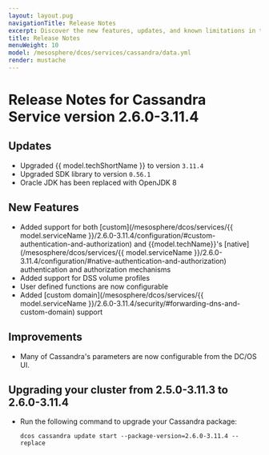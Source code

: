 ```yaml
---
layout: layout.pug
navigationTitle: Release Notes  
excerpt: Discover the new features, updates, and known limitations in this release of the Cassandra Service
title: Release Notes 
menuWeight: 10
model: /mesosphere/dcos/services/cassandra/data.yml
render: mustache
---
```

# Release Notes for Cassandra Service version 2.6.0-3.11.4

## Updates

- Upgraded {{ model.techShortName }} to version `3.11.4`
- Upgraded SDK library to version `0.56.1`
- Oracle JDK has been replaced with OpenJDK 8

## New Features

- Added support for both [custom](/mesosphere/dcos/services/{{ model.serviceName }}/2.6.0-3.11.4/configuration/#custom-authentication-and-authorization) and {{model.techName}}'s [native](/mesosphere/dcos/services/{{ model.serviceName }}/2.6.0-3.11.4/configuration/#native-authentication-and-authorization) authentication and authorization mechanisms 
- Added support for DSS volume profiles 
- User defined functions are now configurable
- Added [custom domain](/mesosphere/dcos/services/{{ model.serviceName }}/2.6.0-3.11.4/security/#forwarding-dns-and-custom-domain) support

## Improvements

- Many of Cassandra's parameters are now configurable from the DC/OS UI.

## Upgrading your cluster from 2.5.0-3.11.3 to 2.6.0-3.11.4

- Run the following command to upgrade your Cassandra package: 
  ```
  dcos cassandra update start --package-version=2.6.0-3.11.4 --replace
  ```
<!-- 
# Release Notes for Cassandra Service version 2.5.0-3.11.3

## Upgrades

- Upgrade {{ model.techShortName }} to version `3.11.3`
- Upgraded SDK library to version `0.55.2`

## New Features

- Readiness-check `interval`, `timeout`, and `delay` are now configurable properties 
- The number of open file descriptors (`RLIMIT_NOFILE`) is now a configurable property 

## Improvements

- Service names are now validated with a regex
 -->
<!-- 
# Version 2.4.0-3.0.16

## Bug Fixes

- Fix a bug where an out of date configuration ID would be selected when restarting or replacing pods. This could lead to configuration updates being reverted to the values with which the service was initially deployed. ([#2694](https://github.com/mesosphere/dcos-commons/pull/2694))

## Updates

- Upgrade JRE to 1.8u192 to address CVEs
 -->
<!-- # Version 2.3.0-3.0.16

## New Features

- It is now possible to configure {{ model.TechShortName }}'s `disk_failure_policy` through the `cassandra.disk_failure_policy` service configuration. In previous versions this is hard-coded to `stop`. ([#2515](https://github.com/mesosphere/dcos-commons/pull/2515))
- All frameworks ({{ model.TechShortName }} included) now isolate their `/tmp` task directories by making them Mesos [`SANDBOX_PATH` volume sources](https://github.com/apache/mesos/blob/master/docs/container-volume.md#sandbox_path-volume-source). ([#2467](https://github.com/mesosphere/dcos-commons/pull/2467) and [#2486](https://github.com/mesosphere/dcos-commons/pull/2486))

## Bug Fixes

- Upgrading {{ model.TechShortName }} with non-default `service.rack` values has been fixed. ([#2553](https://github.com/mesosphere/dcos-commons/pull/2553))

## Improvements

- The SDK tests now validate missing values for `svc.yml` Mustache variables. ([#2527](https://github.com/mesosphere/dcos-commons/pull/2527))

# Version 2.2.0-3.0.16

## New Features
- Support for deploying the service in a remote region.

# Version 2.1.0-3.0.16

## New Features

- The {{ model.TechShortName }} tasks no longer run inside a Docker container. This removes the requirement that the service must be run as root on CentOS based distributions.
- Support for the automated provisioning of TLS artifacts to secure {{ model.TechShortName }} communication.
- Automatic configuration of the system tables on initial deployment.
- Support for `Zone` placement constraints in DC/OS 1.11.
- Ability to pause a service pod for debugging and recovery purposes.

## Updates
- Major improvements to the stability and performance of service orchestration.
- The service now uses {{ model.TechShortName }} v3.0.16.
- Upgrade JRE to 1.8u162.
- The service now uses the Mesos V1 API. The service can be set back to the V0 API using the service property `service.mesos_api_version`.

# Version 2.0.3-3.0.14

## Bug Fixes

- Uninstall now handles failed tasks correctly.

# Version 2.0.2-3.0.14

## Bug Fixes

- Further fixes to scheduler behavior during task status transitions.

## Improvements

- Updated JRE version to 8u144.
- Improved handling of error codes in service CLI.

# Version 2.0.1-3.0.14

## Bug Fixes

- Corrected closing brace in {{ model.TechShortName }} mustache.
- Fixed restore-snapshot port rendering.
- Tasks will correctly bind on DC/OS 1.10.
- Fixed config generation.

## Documentation

- Updated post-install links for package.
- Updated `limitations.md`.
- Ensured previous `version-policy.md` content is present.
- Updated service user section

# Version 2.0.0-3.0.14

## Improvements
- Based on the latest stable release of the dcos-commons SDK, which provides numerous benefits:
  - Integration with DC/OS features such as virtual networking and integration with DC/OS access controls.
  - Orchestrated software and configuration update, enforcement of version upgrade paths, and ability to pause/resume updates.
  - Placement constraints for pods.
  - Uniform user experience across a variety of services.
- Upgrade to version 3.0.14 of {{ model.TechName }}.

## Breaking Changes
- This is a major release.  You cannot upgrade to 2.0.0-3.0.14 from a 1.0.x version of the package.  To upgrade, you must perform a fresh install and restore from a backup.
 -->
